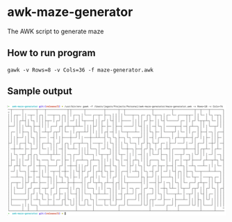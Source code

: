 # awk-maze-generator
The AWK script to generate maze

## How to run program

```shell
gawk -v Rows=8 -v Cols=36 -f maze-generator.awk
```

## Sample output

![Maze Sample](maze-sample.png)
